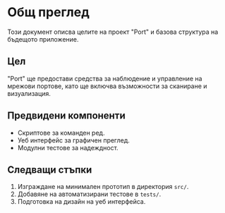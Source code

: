 # Общ преглед

Този документ описва целите на проект "Port" и базова структура на бъдещото приложение.

## Цел
"Port" ще предостави средства за наблюдение и управление на мрежови портове, като ще включва възможности за сканиране и визуализация.

## Предвидени компоненти
- Скриптове за команден ред.
- Уеб интерфейс за графичен преглед.
- Модулни тестове за надеждност.

## Следващи стъпки
1. Изграждане на минимален прототип в директория `src/`.
2. Добавяне на автоматизирани тестове в `tests/`.
3. Подготовка на дизайн на уеб интерфейса.
